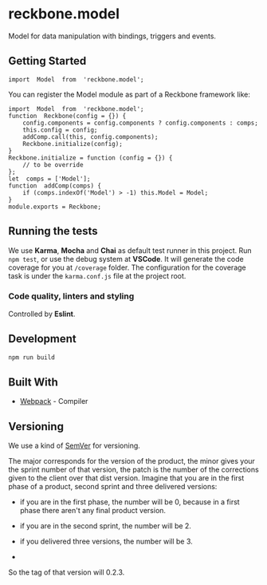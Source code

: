 
# reckbone.model

Model for data manipulation with bindings, triggers and events.

## Getting Started

`import  Model  from  'reckbone.model';`

You can register the Model module as part of a Reckbone framework like:

````
import  Model  from  'reckbone.model';
function  Reckbone(config = {}) {
	config.components = config.components ? config.components : comps;
	this.config = config;
	addComp.call(this, config.components);
	Reckbone.initialize(config);
}
Reckbone.initialize = function (config = {}) {
	// to be override
};
let  comps = ['Model'];
function  addComp(comps) {
	if (comps.indexOf('Model') > -1) this.Model = Model;
}
module.exports = Reckbone;
````

## Running the tests

We use **Karma**,  **Mocha** and **Chai** as default test runner in this project. Run `npm test`, or use the debug system at **VSCode**. It will generate the code coverage for you at `/coverage` folder. The configuration for the coverage task is under the `karma.conf.js` file at the project root.

### Code quality, linters and styling
 
Controlled by **Eslint**.


## Development

```bash
npm run build
```  

## Built With

*  [Webpack](https://webpack.js.org/) - Compiler

## Versioning

We use a kind of [SemVer](http://semver.org/) for versioning.

The major corresponds for the version of the product, the minor gives your the sprint number of that version, the patch is the number of the corrections given to the client over that dist version. Imagine that you are in the first phase of a product, second sprint and three delivered versions:

  

- if you are in the first phase, the number will be 0, because in a first phase there aren't any final product version.

- if you are in the second sprint, the number will be 2.

- if you delivered three versions, the number will be 3.
- 
So the tag of that version will 0.2.3.